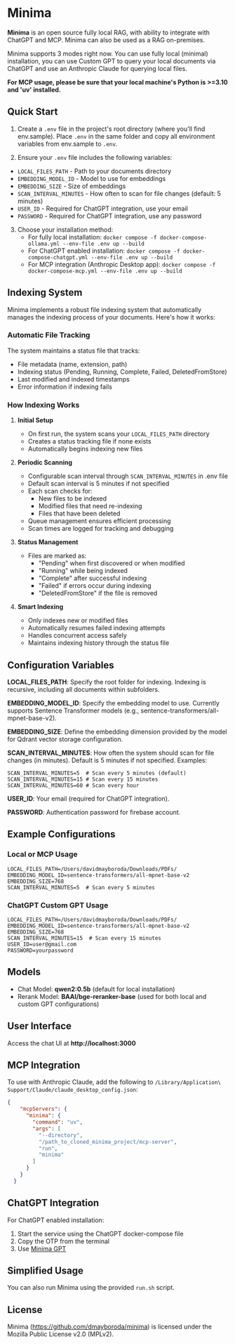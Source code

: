 # Minima

**Minima** is an open source fully local RAG, with ability to integrate with ChatGPT and MCP. 
Minima can also be used as a RAG on-premises.

Minima supports 3 modes right now. You can use fully local (minimal) installation, you can use Custom GPT to query your local documents via ChatGPT and use an Anthropic Claude for querying local files.

**For MCP usage, please be sure that your local machine's Python is >=3.10 and 'uv' installed.**

## Quick Start

1. Create a `.env` file in the project's root directory (where you'll find env.sample). Place `.env` in the same folder and copy all environment variables from env.sample to `.env`.

2. Ensure your `.env` file includes the following variables:
- `LOCAL_FILES_PATH` - Path to your documents directory
- `EMBEDDING_MODEL_ID` - Model to use for embeddings
- `EMBEDDING_SIZE` - Size of embeddings
- `SCAN_INTERVAL_MINUTES` - How often to scan for file changes (default: 5 minutes)
- `USER_ID` - Required for ChatGPT integration, use your email
- `PASSWORD` - Required for ChatGPT integration, use any password

3. Choose your installation method:
   - For fully local installation: `docker compose -f docker-compose-ollama.yml --env-file .env up --build`
   - For ChatGPT enabled installation: `docker compose -f docker-compose-chatgpt.yml --env-file .env up --build`
   - For MCP integration (Anthropic Desktop app): `docker compose -f docker-compose-mcp.yml --env-file .env up --build`

## Indexing System

Minima implements a robust file indexing system that automatically manages the indexing process of your documents. Here's how it works:

### Automatic File Tracking

The system maintains a status file that tracks:
- File metadata (name, extension, path)
- Indexing status (Pending, Running, Complete, Failed, DeletedFromStore)
- Last modified and indexed timestamps
- Error information if indexing fails

### How Indexing Works

1. **Initial Setup**
   - On first run, the system scans your `LOCAL_FILES_PATH` directory
   - Creates a status tracking file if none exists
   - Automatically begins indexing new files

2. **Periodic Scanning**
   - Configurable scan interval through `SCAN_INTERVAL_MINUTES` in .env file
   - Default scan interval is 5 minutes if not specified
   - Each scan checks for:
     - New files to be indexed
     - Modified files that need re-indexing
     - Files that have been deleted
   - Queue management ensures efficient processing
   - Scan times are logged for tracking and debugging

3. **Status Management**
   - Files are marked as:
     - "Pending" when first discovered or when modified
     - "Running" while being indexed
     - "Complete" after successful indexing
     - "Failed" if errors occur during indexing
     - "DeletedFromStore" if the file is removed

4. **Smart Indexing**
   - Only indexes new or modified files
   - Automatically resumes failed indexing attempts
   - Handles concurrent access safely
   - Maintains indexing history through the status file

## Configuration Variables

**LOCAL_FILES_PATH**: Specify the root folder for indexing. Indexing is recursive, including all documents within subfolders.

**EMBEDDING_MODEL_ID**: Specify the embedding model to use. Currently supports Sentence Transformer models (e.g., sentence-transformers/all-mpnet-base-v2).

**EMBEDDING_SIZE**: Define the embedding dimension provided by the model for Qdrant vector storage configuration.

**SCAN_INTERVAL_MINUTES**: How often the system should scan for file changes (in minutes). Default is 5 minutes if not specified. Examples:
```env
SCAN_INTERVAL_MINUTES=5  # Scan every 5 minutes (default)
SCAN_INTERVAL_MINUTES=15 # Scan every 15 minutes
SCAN_INTERVAL_MINUTES=60 # Scan every hour
```

**USER_ID**: Your email (required for ChatGPT integration).

**PASSWORD**: Authentication password for firebase account.

## Example Configurations

### Local or MCP Usage
```env
LOCAL_FILES_PATH=/Users/davidmayboroda/Downloads/PDFs/
EMBEDDING_MODEL_ID=sentence-transformers/all-mpnet-base-v2
EMBEDDING_SIZE=768
SCAN_INTERVAL_MINUTES=5  # Scan every 5 minutes
```

### ChatGPT Custom GPT Usage
```env
LOCAL_FILES_PATH=/Users/davidmayboroda/Downloads/PDFs/
EMBEDDING_MODEL_ID=sentence-transformers/all-mpnet-base-v2
EMBEDDING_SIZE=768
SCAN_INTERVAL_MINUTES=15  # Scan every 15 minutes
USER_ID=user@gmail.com
PASSWORD=yourpassword
```

## Models

- Chat Model: **qwen2:0.5b** (default for local installation)
- Rerank Model: **BAAI/bge-reranker-base** (used for both local and custom GPT configurations)

## User Interface

Access the chat UI at **http://localhost:3000**

## MCP Integration

To use with Anthropic Claude, add the following to `/Library/Application\ Support/Claude/claude_desktop_config.json`:

```json
{
    "mcpServers": {
      "minima": {
        "command": "uv",
        "args": [
          "--directory",
          "/path_to_cloned_minima_project/mcp-server",
          "run",
          "minima"
        ]
      }
    }
  }
```

## ChatGPT Integration

For ChatGPT enabled installation:
1. Start the service using the ChatGPT docker-compose file
2. Copy the OTP from the terminal
3. Use [Minima GPT](https://chatgpt.com/g/g-r1MNTSb0Q-minima-local-computer-search)

## Simplified Usage

You can also run Minima using the provided `run.sh` script.

## License

Minima (https://github.com/dmayboroda/minima) is licensed under the Mozilla Public License v2.0 (MPLv2).
